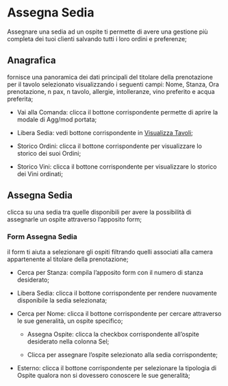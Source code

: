 # Assegna Sedia

Assegnare una sedia ad un ospite ti permette di avere una gestione più completa dei tuoi clienti salvando tutti i loro ordini e preferenze;

## Anagrafica

fornisce una panoramica dei dati principali del titolare della prenotazione per il tavolo selezionato visualizzando i seguenti campi: Nome, Stanza, Ora prenotazione, n pax, n tavolo, allergie, intolleranze, vino preferito e acqua preferita;

* Vai alla Comanda: clicca il bottone corrispondente permette di aprire la modale di Agg/mod portata;

* Libera Sedia: vedi bottone corrispondente in [Visualizza Tavoli](viewTables.md);

* Storico Ordini: clicca il bottone corrispondente per visualizzare lo storico dei suoi Ordini;

* Storico Vini: clicca il bottone corrispondente per visualizzare lo storico dei Vini ordinati;

## Assegna Sedia 

clicca su una sedia tra quelle disponibili per avere la possibilità di assegnarle un ospite attraverso l’apposito form;

### Form Assegna Sedia

il form ti aiuta a selezionare gli ospiti filtrando quelli associati alla camera appartenente al titolare della prenotazione;

* Cerca per Stanza: compila l’apposito form con il numero di stanza desiderato;

* Libera Sedia: clicca il bottone corrispondente per rendere nuovamente disponibile la sedia selezionata;

* Cerca per Nome: clicca il bottone corrispondente per cercare attraverso le sue generalità, un ospite specifico;

    * Assegna Ospite: clicca la checkbox corrispondente all’ospite desiderato nella colonna Sel;

    * Clicca  per assegnare l’ospite selezionato alla sedia corrispondente;

* Esterno: clicca il bottone corrispondente per selezionare la tipologia di Ospite qualora non si dovessero conoscere le sue generalità;
